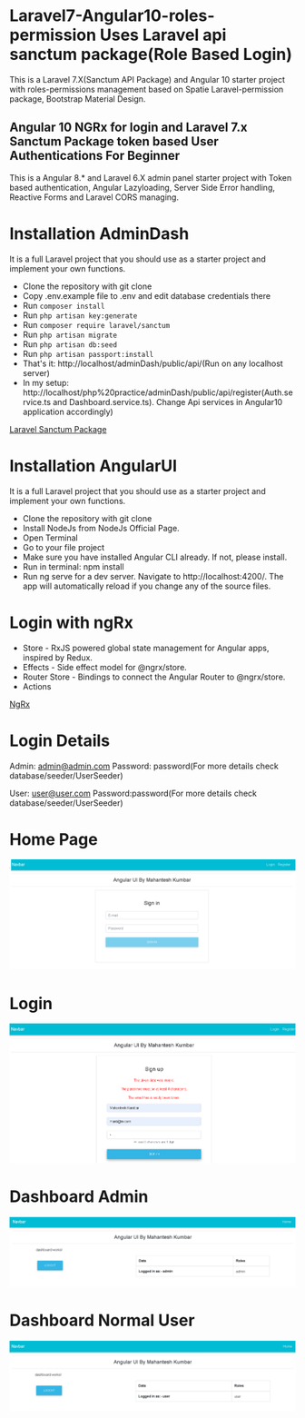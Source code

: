 # Laravel7-Angular10-roles-permission Uses Laravel api sanctum package(Role Based Login)
This is a Laravel 7.X(Sanctum API Package) and Angular 10 starter project with roles-permissions management based on Spatie Laravel-permission package, Bootstrap Material Design.

## Angular 10 NGRx for login and Laravel 7.x Sanctum Package token based User Authentications For Beginner

This is a Angular 8.* and Laravel 6.X admin panel starter project with Token based authentication, Angular Lazyloading, Server Side Error handling, Reactive Forms and Laravel CORS managing.

# Installation AdminDash
It is a full Laravel project that you should use as a starter project and implement your own functions.

* Clone the repository with git clone
* Copy .env.example file to .env and edit database credentials there
* Run `composer install`
* Run `php artisan key:generate`
* Run `composer require laravel/sanctum`
* Run `php artisan migrate`
* Run `php artisan db:seed`
* Run `php artisan passport:install`
* That's it: http://localhost/adminDash/public/api/(Run on any localhost server)
* In my setup: http://localhost/php%20practice/adminDash/public/api/register(Auth.service.ts and Dashboard.service.ts). Change Api services in Angular10 application accordingly)

[Laravel Sanctum Package](https://laravel.com/docs/7.x/sanctum)

# Installation AngularUI
It is a full Laravel project that you should use as a starter project and implement your own functions.

* Clone the repository with git clone
* Install NodeJs from NodeJs Official Page.
* Open Terminal
* Go to your file project
* Make sure you have installed Angular CLI already. If not, please install.
* Run in terminal: npm install
* Run ng serve for a dev server. Navigate to http://localhost:4200/. The app will automatically reload if you change any of the source files.

# Login with ngRx
* Store - RxJS powered global state management for Angular apps, inspired by Redux.
* Effects - Side effect model for @ngrx/store.
* Router Store - Bindings to connect the Angular Router to @ngrx/store.
* Actions

[NgRx](https://ngrx.io/docs)

# Login Details
Admin: admin@admin.com Password: password(For more details check database/seeder/UserSeeder)

User: user@user.com Password:password(For more details check database/seeder/UserSeeder)

# Home Page
![picture alt](https://github.com/Mahanteshkumbar/Laravel7-Angular10-roles-permission/blob/master/screens/login.PNG)

# Login
![picture alt](https://github.com/Mahanteshkumbar/Laravel7-Angular10-roles-permission/blob/master/screens/register.PNG)

# Dashboard Admin
![picture alt](https://github.com/Mahanteshkumbar/Laravel7-Angular10-roles-permission/blob/master/screens/dashboard.PNG)

# Dashboard Normal User
![picture alt](https://github.com/Mahanteshkumbar/Laravel7-Angular10-roles-permission/blob/master/screens/user.PNG)
